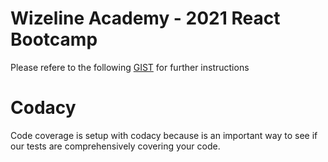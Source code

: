 # Wizeline Academy - 2021 React Bootcamp

Please refere to the following [GIST](https://gist.github.com/villacoder/9f980254461fa8bfbe93067db2126872) for further instructions

# Codacy
Code coverage is setup with codacy because is an important way to see if our tests are comprehensively covering your code. 
